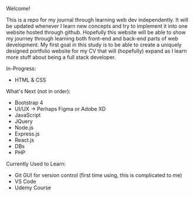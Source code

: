 Welcome!

This is a repo for my journal through learning web dev independently. It will be updated whenever I learn new concepts and try to implement it into one website hosted through github. Hopefully this website will be able to show my journey through learning both front-end and back-end parts of web development. My first goal in this study is to be able to create a uniquely designed portfolio website for my CV that will (hopefully) expand as I learn more stuff about being a full stack developer.

In-Progress:
- HTML & CSS

What's Next (not in order):
- Bootstrap 4
- UI/UX -> Perhaps Figma or Adobe XD
- JavaScript
- JQuery
- Node.js
- Express.js
- React.js
- DBs
- PHP

Currently Used to Learn:
- Git GUI for version control (first time using, this is complicated to me)
- VS Code
- Udemy Course
